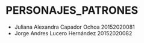 # PERSONAJES_PATRONES

* Juliana Alexandra Capador Ochoa 20152020081
* Jorge Andres Lucero Hernández 20152020082
